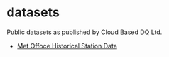 # datasets
Public datasets as published by Cloud Based DQ Ltd.

- [Met Offoce Historical Station Data](uk/gov/metoffice/historic_station_data)
